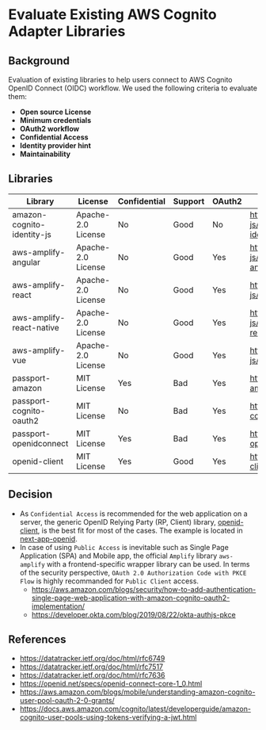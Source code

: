 # Evaluate Existing AWS Cognito Adapter Libraries

## Background

Evaluation of existing libraries to help users connect to AWS Cognito OpenID Connect (OIDC) workflow.
We used the following criteria to evaluate them:

- **Open source License**
- **Minimum credentials**
- **OAuth2 workflow**
- **Confidential Access**
- **Identity provider hint**
- **Maintainability**

## Libraries

| Library                    | License            | Confidential | Support | OAuth2 | Repository                                                                              |
| -------------------------- | ------------------ | ------------ | ------- | ------ | --------------------------------------------------------------------------------------- |
| amazon-cognito-identity-js | Apache-2.0 License | No           | Good    | No     | https://github.com/aws-amplify/amplify-js/tree/main/packages/amazon-cognito-identity-js |
| aws-amplify-angular        | Apache-2.0 License | No           | Good    | Yes    | https://github.com/aws-amplify/amplify-js/tree/main/packages/aws-amplify-angular        |
| aws-amplify-react          | Apache-2.0 License | No           | Good    | Yes    | https://github.com/aws-amplify/amplify-js/tree/main/packages/aws-amplify-react          |
| aws-amplify-react-native   | Apache-2.0 License | No           | Good    | Yes    | https://github.com/aws-amplify/amplify-js/tree/main/packages/aws-amplify-react-native   |
| aws-amplify-vue            | Apache-2.0 License | No           | Good    | Yes    | https://github.com/aws-amplify/amplify-js/tree/main/packages/aws-amplify-vue            |
| passport-amazon            | MIT License        | Yes          | Bad     | Yes    | https://github.com/jaredhanson/passport-amazon                                          |
| passport-cognito-oauth2    | MIT License        | No           | Bad     | Yes    | https://github.com/ebuychance/passport-cognito-oauth2                                   |
| passport-openidconnect     | MIT License        | Yes          | Bad     | Yes    | https://github.com/jaredhanson/passport-openidconnect                                   |
| openid-client              | MIT License        | Yes          | Good    | Yes    | https://github.com/panva/node-openid-client                                             |

## Decision

- As `Confidential Access` is recommended for the web application on a server, the generic OpenID Relying Party (RP, Client) library, [openid-client](https://github.com/panva/node-openid-client), is the best fit for most of the cases. The example is located in [next-app-openid](../examples/next-app-openid).
- In case of using `Public Access` is inevitable such as Single Page Application (SPA) and Mobile app, the official `Amplify` library `aws-amplify` with a frontend-specific wrapper library can be used. In terms of the security perspective, `OAuth 2.0 Authorization Code with PKCE Flow` is highly recommanded for `Public Client` access.
  - https://aws.amazon.com/blogs/security/how-to-add-authentication-single-page-web-application-with-amazon-cognito-oauth2-implementation/
  - https://developer.okta.com/blog/2019/08/22/okta-authjs-pkce

## References

- https://datatracker.ietf.org/doc/html/rfc6749
- https://datatracker.ietf.org/doc/html/rfc7517
- https://datatracker.ietf.org/doc/html/rfc7636
- https://openid.net/specs/openid-connect-core-1_0.html
- https://aws.amazon.com/blogs/mobile/understanding-amazon-cognito-user-pool-oauth-2-0-grants/
- https://docs.aws.amazon.com/cognito/latest/developerguide/amazon-cognito-user-pools-using-tokens-verifying-a-jwt.html
